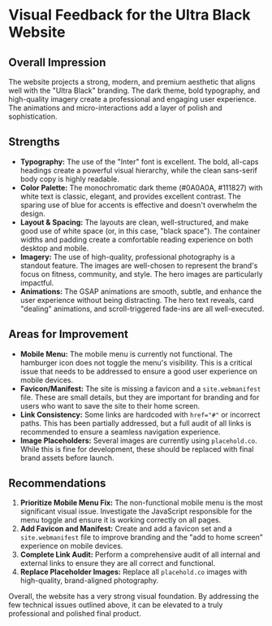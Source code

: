 # Visual Feedback for the Ultra Black Website

## Overall Impression
The website projects a strong, modern, and premium aesthetic that aligns well with the "Ultra Black" branding. The dark theme, bold typography, and high-quality imagery create a professional and engaging user experience. The animations and micro-interactions add a layer of polish and sophistication.

## Strengths

*   **Typography:** The use of the "Inter" font is excellent. The bold, all-caps headings create a powerful visual hierarchy, while the clean sans-serif body copy is highly readable.
*   **Color Palette:** The monochromatic dark theme (#0A0A0A, #111827) with white text is classic, elegant, and provides excellent contrast. The sparing use of blue for accents is effective and doesn't overwhelm the design.
*   **Layout & Spacing:** The layouts are clean, well-structured, and make good use of white space (or, in this case, "black space"). The container widths and padding create a comfortable reading experience on both desktop and mobile.
*   **Imagery:** The use of high-quality, professional photography is a standout feature. The images are well-chosen to represent the brand's focus on fitness, community, and style. The hero images are particularly impactful.
*   **Animations:** The GSAP animations are smooth, subtle, and enhance the user experience without being distracting. The hero text reveals, card "dealing" animations, and scroll-triggered fade-ins are all well-executed.

## Areas for Improvement

*   **Mobile Menu:** The mobile menu is currently not functional. The hamburger icon does not toggle the menu's visibility. This is a critical issue that needs to be addressed to ensure a good user experience on mobile devices.
*   **Favicon/Manifest:** The site is missing a favicon and a `site.webmanifest` file. These are small details, but they are important for branding and for users who want to save the site to their home screen.
*   **Link Consistency:** Some links are hardcoded with `href="#"` or incorrect paths. This has been partially addressed, but a full audit of all links is recommended to ensure a seamless navigation experience.
*   **Image Placeholders:** Several images are currently using `placehold.co`. While this is fine for development, these should be replaced with final brand assets before launch.

## Recommendations

1.  **Prioritize Mobile Menu Fix:** The non-functional mobile menu is the most significant visual issue. Investigate the JavaScript responsible for the menu toggle and ensure it is working correctly on all pages.
2.  **Add Favicon and Manifest:** Create and add a favicon set and a `site.webmanifest` file to improve branding and the "add to home screen" experience on mobile devices.
3.  **Complete Link Audit:** Perform a comprehensive audit of all internal and external links to ensure they are all correct and functional.
4.  **Replace Placeholder Images:** Replace all `placehold.co` images with high-quality, brand-aligned photography.

Overall, the website has a very strong visual foundation. By addressing the few technical issues outlined above, it can be elevated to a truly professional and polished final product.